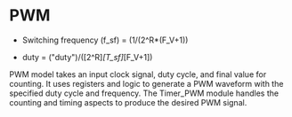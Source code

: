 # PWM
* Switching frequency (f_sf) = (1/(2^R*(F_V+1))



* duty = ("duty")/([2^R]*[T_sf]*[F_V+1])

PWM model takes an input clock signal, duty cycle, and final value for counting.
It uses registers and logic to generate a PWM waveform with the specified duty cycle and frequency.
The Timer_PWM module handles the counting and timing aspects to produce the desired PWM signal.
